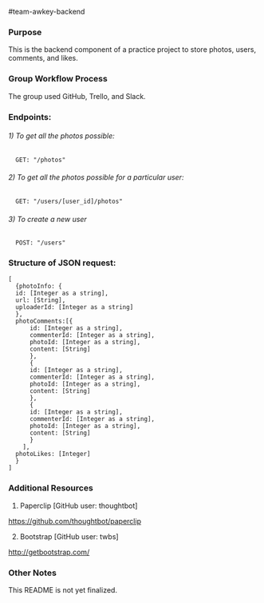 #team-awkey-backend

### Purpose
This is the backend component of a practice project to store photos, users, comments, and likes.

### Group Workflow Process
The group used GitHub, Trello, and Slack.

### Endpoints:

###### 1) To get all the photos possible:
```
  GET: "/photos"
```

###### 2) To get all the photos possible for a particular user:
```
  GET: "/users/[user_id]/photos"
```

###### 3) To create a new user
```
  POST: "/users"
```

### Structure of JSON request:
```
[
  {photoInfo: {
  id: [Integer as a string],
  url: [String],
  uploaderId: [Integer as a string]
  },
  photoComments:[{
      id: [Integer as a string],
      commenterId: [Integer as a string],
      photoId: [Integer as a string],
      content: [String]
      },
      {
      id: [Integer as a string],
      commenterId: [Integer as a string],
      photoId: [Integer as a string],
      content: [String]
      },
      {
      id: [Integer as a string],
      commenterId: [Integer as a string],
      photoId: [Integer as a string],
      content: [String]
      }
    ],
  photoLikes: [Integer]
  }
]
```

### Additional Resources
1) Paperclip [GitHub user: thoughtbot]

https://github.com/thoughtbot/paperclip

2) Bootstrap [GitHub user: twbs]

http://getbootstrap.com/

### Other Notes
This README is not yet finalized.
